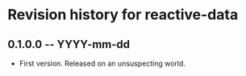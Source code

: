 # Revision history for reactive-data

## 0.1.0.0 -- YYYY-mm-dd

* First version. Released on an unsuspecting world.
